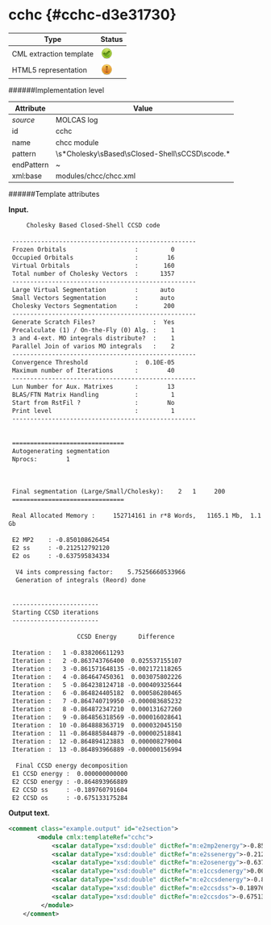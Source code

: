 # cchc {#cchc-d3e31730}


| Type                                                                                                                                                | Status                                                                                                                                              |
|----|----|
| CML extraction template                                                                                                                             | ![](/imgs/Total.png)                                                                                                                                |
| HTML5 representation                                                                                                                                | ![](/imgs/Partial.png)                                                                                                                              |

######Implementation level

| Attribute                                                                                                                                           | Value                                                                                                                                               |
|----|----|
| *source*                                                                                                                                            | MOLCAS log                                                                                                                                          |
| id                                                                                                                                                  | cchc                                                                                                                                                |
| name                                                                                                                                                | chcc module                                                                                                                                         |
| pattern                                                                                                                                             | \\s\*Cholesky\\sBased\\sClosed-Shell\\sCCSD\\scode.\*                                                                                               |
| endPattern                                                                                                                                          | \~                                                                                                                                                  |
| xml:base                                                                                                                                            | modules/chcc/chcc.xml                                                                                                                               |

######Template attributes

**Input.**

         Cholesky Based Closed-Shell CCSD code
     
     ---------------------------------------------------
     Frozen Orbitals                   :         0
     Occupied Orbitals                 :        16
     Virtual Orbitals                  :       160
     Total number of Cholesky Vectors  :      1357
     ---------------------------------------------------
     Large Virtual Segmentation        :      auto
     Small Vectors Segmentation        :      auto
     Cholesky Vectors Segmentation     :       200
     ---------------------------------------------------
     Generate Scratch Files?                :  Yes
     Precalculate (1) / On-the-Fly (0) Alg. :    1
     3 and 4-ext. MO integrals distribute?  :    1
     Parallel Join of varios MO integrals   :    2
     ---------------------------------------------------
     Convergence Threshold             :  0.10E-05
     Maximum number of Iterations      :        40
     ---------------------------------------------------
     Lun Number for Aux. Matrixes      :        13
     BLAS/FTN Matrix Handling          :         1
     Start from RstFil ?               :        No 
     Print level                       :         1
     ---------------------------------------------------
     
     
     ===============================
     Autogenerating segmentation
     Nprocs:        1
     
     
     
     Final segmentation (Large/Small/Cholesky):    2   1     200
     ===============================
     
     Real Allocated Memory :     152714161 in r*8 Words,   1165.1 Mb,  1.1 Gb
     
     E2 MP2    : -0.850108626454
     E2 ss     : -0.212512792120
     E2 os     : -0.637595834334
     
      V4 ints compressing factor:    5.75256660533966     
      Generation of integrals (Reord) done
     
     
     ------------------------
     Starting CCSD iterations
     ------------------------
     
                       CCSD Energy      Difference
     
     Iteration :   1 -0.838206611293
     Iteration :   2 -0.863743766400  0.025537155107
     Iteration :   3 -0.861571648135 -0.002172118265
     Iteration :   4 -0.864647450361  0.003075802226
     Iteration :   5 -0.864238124718 -0.000409325644
     Iteration :   6 -0.864824405182  0.000586280465
     Iteration :   7 -0.864740719950 -0.000083685232
     Iteration :   8 -0.864872347210  0.000131627260
     Iteration :   9 -0.864856318569 -0.000016028641
     Iteration :  10 -0.864888363719  0.000032045150
     Iteration :  11 -0.864885844879 -0.000002518841
     Iteration :  12 -0.864894123883  0.000008279004
     Iteration :  13 -0.864893966889 -0.000000156994
     
      Final CCSD energy decomposition
     E1 CCSD energy :  0.000000000000
     E2 CCSD energy : -0.864893966889
     E2 CCSD ss     : -0.189760791604
     E2 CCSD os     : -0.675133175284
     
        

**Output text.**

```xml
<comment class="example.output" id="e2section">
        <module cmlx:templateRef="cchc">
            <scalar dataType="xsd:double" dictRef="m:e2mp2energy">-0.850108626454</scalar>
            <scalar dataType="xsd:double" dictRef="m:e2ssenergy">-0.212512792120</scalar>
            <scalar dataType="xsd:double" dictRef="m:e2osenergy">-0.637595834334</scalar>
            <scalar dataType="xsd:double" dictRef="m:e1ccsdenergy">0.000000000000</scalar>
            <scalar dataType="xsd:double" dictRef="m:e2ccsdenergy">-0.864893966889</scalar>
            <scalar dataType="xsd:double" dictRef="m:e2ccsdss">-0.189760791604</scalar>
            <scalar dataType="xsd:double" dictRef="m:e2ccsdos">-0.675133175284</scalar>
         </module>
    </comment>
```
